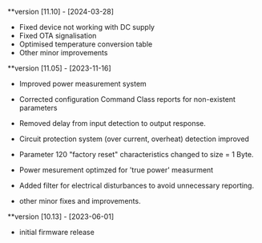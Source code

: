 **version [11.10] - [2024-03-28]
- Fixed device not working with DC supply
- Fixed OTA signalisation
- Optimised temperature conversion table
- Other minor improvements

**version [11.05] - [2023-11-16]
- Improved power measurement system
- Corrected configuration Command Class reports for non-existent parameters
- Removed delay from input detection to output response.
- Circuit protection system (over current, overheat) detection improved 
- Parameter 120 "factory reset" characteristics changed to size = 1 Byte.
- Power mesurement optimzed for 'true power' measurment
- Added filter for electrical disturbances to avoid unnecessary reporting.

- other minor fixes and improvements.

**version [10.13] - [2023-06-01]
- initial firmware release